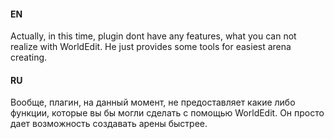 #### EN
Actually, in this time, plugin dont have any features, what you can not realize with WorldEdit. He just provides some tools for easiest arena creating.
#### RU
Вообще, плагин, на данный момент, не предоставляет какие либо функции, которые вы бы могли сделать с помощью WorldEdit. Он просто дает возможность создавать арены быстрее.